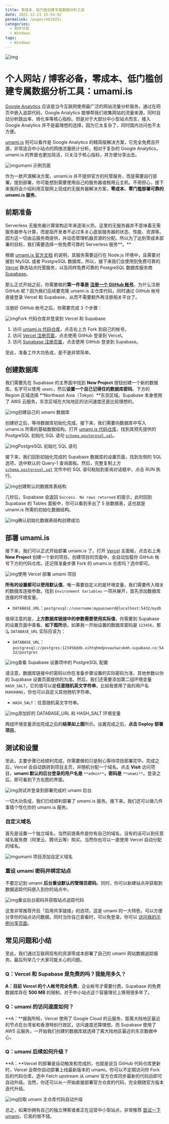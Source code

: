 ```yaml
---
title: 零成本、低门槛创建专属数据分析工具
date: 2021-12-21 15:54:42
permalink: /pages/eb1025/
categories:
  - 软件分享
  - Windows
tags:
  - Windows
---
```


![img](https://cdn.sspai.com/2021/09/12/3cf77e62cc0052d189325d8943cdb4e0.png?imageMogr2/auto-orient/quality/95/thumbnail/!1420x708r/gravity/Center/crop/1420x708/interlace/1)

# 个人网站 / 博客必备，零成本、低门槛创建专属数据分析工具：umami.is

[Google Analytics](https://analytics.google.com/) 应该是当今互联网使用最广泛的网站流量分析服务。通过在网页中嵌入追踪代码，Google Analytics 能够帮我们收集网站的流量来源，同时自动分析跳出率、转化率等核心指标。但是对于大部分中小型站点而言，接入 Google Analytics 并不是最理想的选择，因为它太复杂了，同时国内访问也不太方便。

[umami.is](https://umami.is/) 则可以看作是 Google Analytics 的精简版解决方案，它完全免费且开源，非常适合中小站点的网络流量统计分析。相对于复杂的 Google Analytics，umami.is 的界面也更加简洁，只关注于核心指标，并方便分享出去。

![img](https://cdn.sspai.com/2021/09/12/article/81cd472c5fd06e5fe82847fd49180762?imageView2/2/w/1120/q/90/interlace/1/ignore-error/1)umami 示例页面

作为一款开源解决方案，umami.is 并不提供官方的托管服务，而是需要自行部署。提到部署，你可能想到需要使用自己的服务器或租用云主机。不用担心，接下来我将会介绍利用互联网上现成的无服务器解决方案，**零成本、零门槛部署可靠的 umami.is 服务**。

## 前期准备

Serverless 无服务器计算架构近年来逐渐火热，这里的无服务器并不意味着无需服务器参与计算，而是指开发者不必过多关心底层服务器的状态、性能、资源等。因为这一切由云服务商提供，并动态管理机器资源的分配。所以为了达到零成本部署的目标，我们需要选择一些免费可靠的 Serverless 服务**。**

根据 [umami.is 官方文档](https://github.com/mikecao/umami) 的说明，其服务需要运行在 Node.js 环境中，且需要对接到 MySQL 或者 PostgreSQL 数据库。所以，接下来我们会使用到免费可靠的 [Vercel](https://vercel.com/) 静态站点托管服务，以及同样免费可靠的 PostgreSQL 数据库服务商 [Supabase](https://supabase.io/)。

那么正式开始之前，你需要做的**第一件事是** [**注册一个 GitHub 帐号**](https://github.com/)。为什么注册 GitHub 呢？因为我们后续要克隆 umami.is 主仓库代码，同时通过 GitHub 帐号直接登录 Vercel 和 Supabase，从而不需要额外再注册相关平台了。

注册好 GitHub 帐号之后，你需要完成 3 个步骤：

![img](https://cdn.sspai.com/2021/09/12/article/2a9ea7091ba8e5edd329f8257058e609?imageView2/2/w/1120/q/90/interlace/1/ignore-error/1)Fork 代码仓库并登录到 Vercel 和 Supabase

1. 访问 [umami.is 代码仓库](https://github.com/mikecao/umami)，点击右上方 Fork 到自己的帐号。
2. 访问 [Vercel 注册页面](https://vercel.com/login)，点击使用 GitHub 登录到 Vercel。
3. 访问 [Supabase 注册页面](https://app.supabase.io/api/login)，点击使用 GitHub 登录到 Supabase。

至此，准备工作大功告成，是不是非常简单。

## 创建数据库

我们需要先在 Supabase 的主界面中找到 **New Project** 按钮创建一个新的数据库。名字可以使用 `umami`，然后**设置一个自己记得住的数据库密码**。下方的 Region 区域选择 **Northeast Asia（Tokyo）**东京区域。Supabase 本身使用了 AWS 云服务，东京区域在大陆地区的访问速度还是比较理想的。

![img](https://cdn.sspai.com/2021/09/12/article/0d662671cad5373815bcb46c5a538361?imageView2/2/w/1120/q/90/interlace/1/ignore-error/1)创建自己的 umami 数据库

创建好之后，等待数据库初始化完成。接下来，我们需要向数据库中写入 umami.is 所需的基础数据结构。打开 [umami.is 代码仓库](https://github.com/mikecao/umami/tree/master/sql)，找到其预先提供的 PostgreSQL 初始化 SQL 语句 [`schema.postgresql.sql`](https://github.com/mikecao/umami/blob/master/sql/schema.postgresql.sql)。

![img](https://cdn.sspai.com/2021/09/12/article/091d1d12bfdf2424522cff89a3f7acf7?imageView2/2/w/1120/q/90/interlace/1/ignore-error/1)PostgreSQL 初始化 SQL 语句

接下来，我们回到初始化完成的 Supabase 数据库的设置页面，找到左侧的 SQL 选项，选中默认的 Query-1 查询面板。然后，完整复制上方 [`schema.postgresql.sql`](https://github.com/mikecao/umami/blob/master/sql/schema.postgresql.sql) 文件中的 SQL 语句粘贴到查询对话框中，点击 RUN 执行。

![img](https://cdn.sspai.com/2021/09/12/article/0bcd381b6e24d8152e354b05f20bada4?imageView2/2/w/1120/q/90/interlace/1/ignore-error/1)创建默认的数据库表结构

几秒后，Supabase 会返回 `Success. No rows returned` 的提示，此时回到 Supabase 的 Tables 面板中，你可以看到多出了 5 张数据表，这也就是 umami.is 所需的初始化数据结构。

![img](https://cdn.sspai.com/2021/09/12/article/9f105956f3bd88185f8fd0baec5f6f9f?imageView2/2/w/1120/q/90/interlace/1/ignore-error/1)确认初始化数据表结构创建成功

## 部署 umami.is

接下来，我们可以正式开始部署 umami.is 了。打开 [Vercel](https://vercel.com/dashboard) 主面板，点击右上角 **New Project** 创建一个新的项目。创建项目的页面中，会自动加载你 GitHub 帐号下方的代码仓库。还记得准备步骤 Fork 的 umami.is 仓库吗？选中即可。

![img](https://cdn.sspai.com/2021/09/12/article/8b17ea4a11c4ab29aff517837f2a5c04?imageView2/2/w/1120/q/90/interlace/1/ignore-error/1)使用 Vercel 部署 umami 项目

**所有的设置都可以使用默认值**。唯一需要自定义的是环境变量，我们需要传入相关的数据库连接参数。找到 `Environment Variables` 一项并展开，首先添加数据库连接的环境变量。

- `DATABASE_URL`：`postgresql://username:mypassword@localhost:5432/mydb`

值得注意的是，**上方数据库链接中的参数需要使用实际值**，你需要到 Supabase 的设置页面中查看。**如下图所示**，如果我一开始设置的数据库密码是 `123456`，那么 `DATABASE_URL` 实际应该为：

- `DATABASE_URL`：`postgresql://postgres:123456@db.vihtqhmdpnvautwcvkmh.supabase.co:5432/postgres`

![img](https://cdn.sspai.com/2021/09/12/article/29bb4be6b3d6b2b1cb0eaeeedc116cd5?imageView2/2/w/1120/q/90/interlace/1/ignore-error/1)查看 Supabase 设置项中的 PostgreSQL 配置

请注意，数据库链接中的密码以你在准备步骤设置的实际密码为准，其他参数以你的 Supabase 设置页面提供的为准。然后，我们还需要添加第二组环境变量 `HASH_SALT`，它的值可以是**任意随机英文字符串**，比如我使用了我的用户名 `HUHUHANG`，你也可以自定义其他随机字符串。

- `HASH_SALT`：任意随机英文字符串。

![img](https://cdn.sspai.com/2021/09/12/article/634f5fb473372c545031f0a01863a866?imageView2/2/w/1120/q/90/interlace/1/ignore-error/1)添加好的 DATABASE_URL 和 HASH_SALT 环境变量

两组环境变量添加完成之后的**结果如上图**所示。设置完成之后，**点击 Deploy 部署项目**。

## 测试和设置

至此，主要步骤已经顺利完成，你需要做的只是耐心等待项目部署完毕。完成之后，Vercel 会自动跳转到项目主页，并随机分配一个域名。点击 **Visit** 访问项目，**umami 默认的后台登录的用户名是** `**admin**`**，密码是** `**umami**`。登录之后，即可看到下方右图的界面。

![img](https://cdn.sspai.com/2021/09/12/article/5fb09fee6763ee22290f84f6436c020b?imageView2/2/w/1120/q/90/interlace/1/ignore-error/1)测试并登录到部署完成的 umami 后台

一切大功告成，我们已经顺利部署了 umami.is 服务。接下来，我们还可以做几件事情个性化你的 umami.is 服务。

### 自定义域名

首先是设置一个独立域名，当然前提条件是你有自己的域名，没有的话可以到任意域名服务商（阿里云、腾讯云等）购买。当然你也可以一直使用 Vercel 自动分配的域名。

![img](https://cdn.sspai.com/2021/09/12/article/8aeea602ec9b1c8767eaf5d6ee413dc2?imageView2/2/w/1120/q/90/interlace/1/ignore-error/1)umami 项目添加自定义域名

### 重设 umami 密码并绑定站点

不要忘记到 umami **后台重设默认的管理员密码**。同时，你可以新建站点并获取到数据追踪代码嵌入到你的站点中。

![img](https://cdn.sspai.com/2021/09/12/article/a1789034672dde1375364f6cff2cc75a?imageView2/2/w/1120/q/90/interlace/1/ignore-error/1)重设后台密码并获取站点追踪代码

这里非常推荐开启「启用共享链接」的选项，这是 umami 的一大特色，可以方便分享你的站点访问数据。同时当你自己查看时，可以免登录。你可以 [访问我的示例分享页面](https://u.huhuhang.com/share/g7xo7TxN/huhuhang.com)。

## 常见问题和小结

至此，我们通过互联网现有的资源零成本部署了自己的 umami 网站数据追踪服务。最后列举几个大家可能关心的问题。

### Q：Vercel 和 Supabase 是免费的吗？我能用多久？

**A：**目前 Vercel 的个人帐号**完全免费**，企业帐号才需要付费。Supabase 的免费数据库存在 **500 MB** 的限制，对于中小站点这个容量理论上够用很多年了。

### Q：umami 的访问速度如何？

**A：**据我所知，Vercel 使用了 Google Cloud 的云服务，距离大陆地区最近的节点在台湾省和香港特别行政区，访问速度还算理想。而 Supabase 使用了 AWS 云服务，一开始我们创建的数据库就选择了离大陆地区最近的东京数据中心。

### Q：umami 后续如何升级？

**A：**Vercel 的部署是自动触发和完成的，也就是说当 GitHub 代码仓库更新时，Vercel 会帮你自动部署上线最新版本的 umami。你可以不定期访问你 Fork 后的代码仓库，选中 Fetch upstream 从 umami 官方仓库同步最新的代码后即可自动升级。当然，你还可以从一开始直接部署官方仓库的代码，完全跟随官方版本迭代升级。

![img](https://cdn.sspai.com/2021/09/12/article/09c3a11552880e4d6acb62b81e8b3e13?imageView2/2/w/1120/q/90/interlace/1/ignore-error/1)拉取 umami 主仓库代码自动升级

总之，如果你拥有自己的独立博客或者正在运营中小型站点，非常推荐 [尝试一下 umami](https://umami.is/)，它真的很不错。